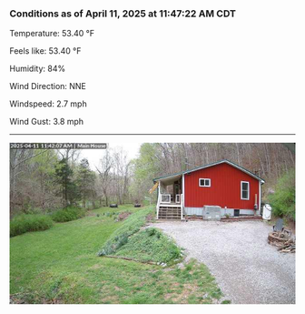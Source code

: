 ### Conditions as of April 11, 2025 at 11:47:22 AM CDT 

Temperature: 53.40 &deg;F

Feels like: 53.40 &deg;F

Humidity: 84%

Wind Direction: NNE

Windspeed: 2.7 mph

Wind Gust: 3.8 mph

---

<img src="./images/latest.jpeg"/>

